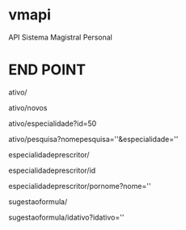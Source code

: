# vmapi
API Sistema Magistral Personal

# END POINT

ativo/

ativo/novos

ativo/especialidade?id=50

ativo/pesquisa?nomepesquisa=''&especialidade=''

especialidadeprescritor/

especialidadeprescritor/id

especialidadeprescritor/pornome?nome=''

sugestaoformula/

sugestaoformula/idativo?idativo=''


